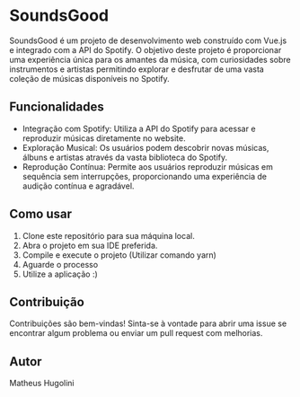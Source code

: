 # SoundsGood

SoundsGood é um projeto de desenvolvimento web construído com Vue.js e integrado com a API do Spotify. O objetivo deste projeto é proporcionar uma experiência única para os amantes da música, com curiosidades sobre instrumentos e artistas permitindo explorar e desfrutar de uma vasta coleção de músicas disponíveis no Spotify.

## Funcionalidades

- Integração com Spotify: Utiliza a API do Spotify para acessar e reproduzir músicas diretamente no website.
- Exploração Musical: Os usuários podem descobrir novas músicas, álbuns e artistas através da vasta biblioteca do Spotify.
- Reprodução Contínua: Permite aos usuários reproduzir músicas em sequência sem interrupções, proporcionando uma experiência de audição contínua e agradável.

## Como usar

1. Clone este repositório para sua máquina local.
2. Abra o projeto em sua IDE preferida.
3. Compile e execute o projeto (Utilizar comando yarn)
4. Aguarde o processo
5. Utilize a aplicação :) 

## Contribuição

Contribuições são bem-vindas! Sinta-se à vontade para abrir uma issue se encontrar algum problema ou enviar um pull request com melhorias.

## Autor

Matheus Hugolini 

